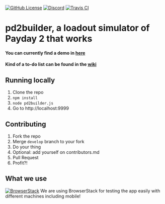 [![GitHub License](https://img.shields.io/github/license/r-paydaybuilds/pd2builder.svg)](https://raw.githubusercontent.com/r-paydaybuilds/pd2builder/master/LICENSE)
[![Discord](https://img.shields.io/badge/Chat-Discord-7289da.svg)](https://discord.gg/3ndGBWC)
[![Travis CI](https://api.travis-ci.org/r-paydaybuilds/pd2builder.svg)](https://travis-ci.org/r-paydaybuilds/pd2builder)
# pd2builder, a loadout simulator of Payday 2 that works

#### You can currently find a demo in [here](https://pd2builder.netlify.com/)
#### Kind of a to-do list can be found in the [wiki](https://github.com/r-paydaybuilds/pd2builder/wiki/To-Do-list)

## Running locally
1. Clone the repo
2. `npm install`
3. `node pd2builder.js`
4. Go to http://localhost:9999

## Contributing
1. Fork the repo
2. Merge `develop` branch to your fork
2. Do your thing
3. Optional: add yourself on contributors.md
4. Pull Request
5. Profit?!

## What we use
[![BrowserStack](https://i.imgur.com/wT7FyNd.png)](https://www.browserstack.com/)
We are using BrowserStack for testing the app easily with different machines including mobile!
